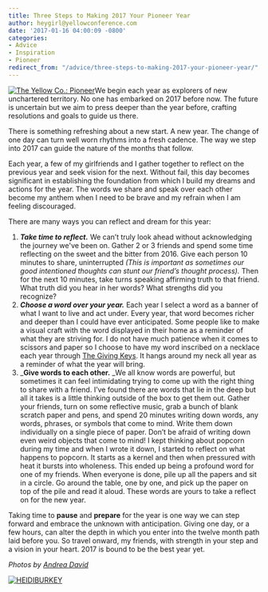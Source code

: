 ```yaml
---
title: Three Steps to Making 2017 Your Pioneer Year
author: heygirl@yellowconference.com
date: '2017-01-16 04:00:09 -0800'
categories:
- Advice
- Inspiration
- Pioneer
redirect_from: "/advice/three-steps-to-making-2017-your-pioneer-year/"
---
```


[![The Yellow Co.: Pioneer](http://yellowconference.com/wp-content/uploads/2017/01/PIONEER6.jpg)](http://yellowconference.com/wp-content/uploads/2017/01/PIONEER6.jpg)We begin each year as explorers of new unchartered territory. No one has embarked on 2017 before now. The future is uncertain but we aim to press deeper than the year before, crafting resolutions and goals to guide us there.

There is something refreshing about a new start. A new year. The change of one day can turn well worn rhythms into a fresh cadence. The way we step into 2017 can guide the nature of the months that follow.

Each year, a few of my girlfriends and I gather together to reflect on the previous year and seek vision for the next. Without fail, this day becomes significant in establishing the foundation from which I build my dreams and actions for the year. The words we share and speak over each other become my anthem when I need to be brave and my refrain when I am feeling discouraged.

There are many ways you can reflect and dream for this year:

1.  _**Take time to reflect.**_ We can’t truly look ahead without acknowledging the journey we've been on. Gather 2 or 3 friends and spend some time reflecting on the sweet and the bitter from 2016\. Give each person 10 minutes to share, uninterrupted _(This is important as sometimes our good intentioned thoughts can stunt our friend’s thought process)._ Then for the next 10 minutes, take turns speaking affirming truth to that friend. What truth did you hear in her words? What strengths did you recognize? 
2.  _**Choose a word over your year.**_ Each year I select a word as a banner of what I want to live and act under. Every year, that word becomes richer and deeper than I could have ever anticipated. Some people like to make a visual craft with the word displayed in their home as a reminder of what they are striving for. I do not have much patience when it comes to scissors and paper so I choose to have my word inscribed on a necklace each year through [The Giving Keys](https://www.thegivingkeys.com/). It hangs around my neck all year as a reminder of what the year will bring.
3.  _**Give words to each other.** _We all know words are powerful, but sometimes it can feel intimidating trying to come up with the right thing to share with a friend. I’ve found there are words that lie in the deep but all it takes is a little thinking outside of the box to get them out. Gather your friends, turn on some reflective music, grab a bunch of blank scratch paper and pens, and spend 20 minutes writing down words, any words, phrases, or symbols that come to mind. Write them down individually on a single piece of paper. Don’t be afraid of writing down even weird objects that come to mind! I kept thinking about popcorn during my time and when I wrote it down, I started to reflect on what happens to popcorn. It starts as a kernel and then when pressured with heat it bursts into wholeness. This ended up being a profound word for one of my friends. When everyone is done, pile up all the papers and sit in a circle. Go around the table, one by one, and pick up the paper on top of the pile and read it aloud. These words are yours to take a reflect on for the new year.

Taking time to **pause** and **prepare** for the year is one way we can step forward and embrace the unknown with anticipation. Giving one day, or a few hours, can alter the depth in which you enter into the twelve month path laid before you. So travel onward, my friends, with strength in your step and a vision in your heart. 2017 is bound to be the best year yet.

_Photos by [Andrea David](http://andreadavid.co/)_

[![HEIDIBURKEY](http://yellowconference.com/wp-content/uploads/2016/05/HEIDIBURKEY.jpg)](http://www.heidiburkey.com/)
